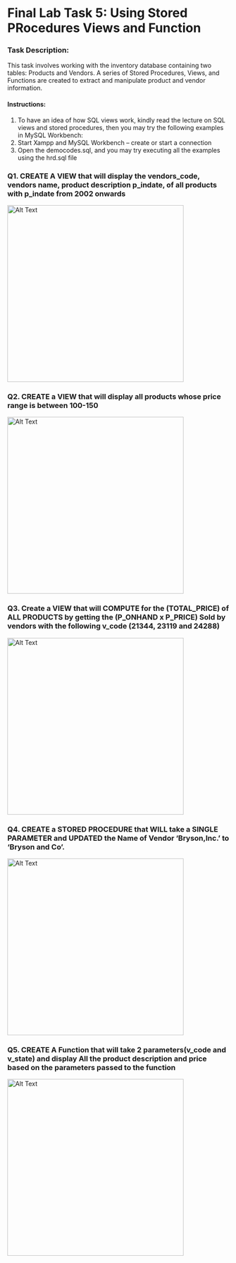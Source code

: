 # Final Lab Task 5: Using Stored PRocedures Views and Function
### Task Description: 
This task involves working with the inventory database containing two tables: Products and Vendors. A series of Stored Procedures, Views, and Functions are created to extract and manipulate product and vendor information.

#### Instructions: 

1. To have an idea of how SQL views work, kindly read the lecture on SQL views and stored procedures, then you may try the following examples in MySQL Workbench: 
2. Start Xampp and MySQL Workbench – create or start a connection 
4. Open the democodes.sql, and you may try executing all the examples using the hrd.sql file

###  Q1. CREATE A VIEW that will display the vendors_code, vendors name, product description p_indate, of all products with p_indate from 2002 onwards
 <img src="gine" alt="Alt Text" width="400" height="400">

### Q2. CREATE a VIEW that will display all products whose price range is between 100-150
<img src="G" alt="Alt Text" width="400" height="400">

### Q3. Create a VIEW that will COMPUTE for the (TOTAL_PRICE) of ALL PRODUCTS by getting the (P_ONHAND x P_PRICE) Sold by vendors with the following v_code (21344, 23119 and 24288)
<img src="keneme" alt="Alt Text" width="400" height="400">

### Q4. CREATE a STORED PROCEDURE that WILL take a SINGLE PARAMETER and UPDATED the Name of Vendor ‘Bryson,Inc.’ to ‘Bryson and Co’.
<img src="bakla" alt="Alt Text" width="400" height="400">

### Q5. CREATE A Function that will take 2 parameters(v_code and v_state) and display All the product description and price based on the parameters passed to the function
<img src="lex" alt="Alt Text" width="400" height="400">

